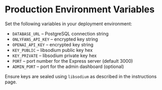 # Production Environment Variables

Set the following variables in your deployment environment:

- `DATABASE_URL` – PostgreSQL connection string
- `ONLYFANS_API_KEY` – encrypted key string
- `OPENAI_API_KEY` – encrypted key string
- `KEY_PUBLIC` – libsodium public key hex
- `KEY_PRIVATE` – libsodium private key hex
- `PORT` – port number for the Express server (default 3000)
- `ADMIN_PORT` – port for the admin dashboard (optional)

Ensure keys are sealed using `libsodium` as described in the instructions page.

<!-- End of File – Last modified 2025-07-11 -->
